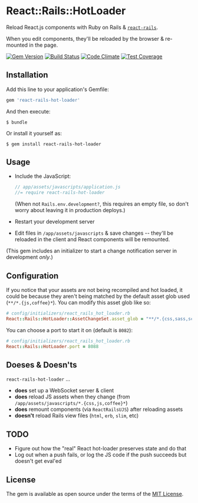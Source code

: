 # React::Rails::HotLoader

Reload React.js components with Ruby on Rails & [`react-rails`](http://github.com/reactjs/react-rails).

When you edit components, they'll be reloaded by the browser & re-mounted in the page.

[![Gem Version](https://badge.fury.io/rb/react-rails-hot-loader.svg)](http://badge.fury.io/rb/react-rails-hot-loader) [![Build Status](https://travis-ci.org/rmosolgo/react-rails-hot-loader.svg)](https://travis-ci.org/rmosolgo/react-rails-hot-loader) [![Code Climate](https://codeclimate.com/github/rmosolgo/react-rails-hot-loader/badges/gpa.svg)](https://codeclimate.com/github/rmosolgo/react-rails-hot-loader) [![Test Coverage](https://codeclimate.com/github/rmosolgo/react-rails-hot-loader/badges/coverage.svg)](https://codeclimate.com/github/rmosolgo/react-rails-hot-loader/coverage)

## Installation

Add this line to your application's Gemfile:

```ruby
gem 'react-rails-hot-loader'
```

And then execute:

    $ bundle

Or install it yourself as:

    $ gem install react-rails-hot-loader

## Usage

- Include the JavaScript:

  ```js
  // app/assets/javascripts/application.js
  //= require react-rails-hot-loader
  ```

  (When not `Rails.env.development?`, this requires an empty file, so don't worry about leaving it in production deploys.)

- Restart your development server

- Edit files in `/app/assets/javascripts` & save changes -- they'll be reloaded in the client and React components will be remounted.

(This gem includes an initializer to start a change notification server in development _only_.)

## Configuration

If you notice that your assets are not being recompiled and hot loaded, it could be because they aren't being matched by the default asset glob used (`**/*.{js,coffee}*`).  You can modify this asset glob like so:

```ruby
# config/initializers/react_rails_hot_loader.rb
React::Rails::HotLoader::AssetChangeSet.asset_glob = "**/*.{css,sass,scss,js,rb}*" # I <3 Opal
```

You can choose a port to start it on (default is `8082`):

```ruby
# config/initializers/react_rails_hot_loader.rb
React::Rails::HotLoader.port = 8088
```

## Doeses & Doesn'ts

`react-rails-hot-loader` ...

- __does__ set up a WebSocket server & client
- __does__ reload JS assets when they change (from `/app/assets/javascripts/*.{css,js,coffee}*`)
- __does__ remount components (via `ReactRailsUJS`) after reloading assets
- __doesn't__ reload Rails view files (`html`, `erb`, `slim`, etc)

## TODO

- Figure out how the "real" React hot-loader preserves state and do that
- Log out when a push fails, or log the JS code if the push succeeds but doesn't get eval'ed

## License

The gem is available as open source under the terms of the [MIT License](http://opensource.org/licenses/MIT).
